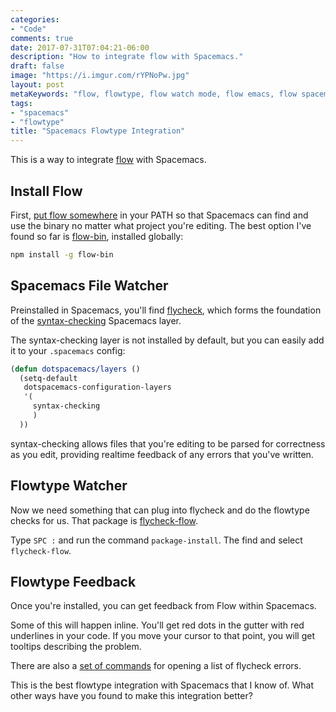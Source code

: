 ```yaml
---
categories:
- "Code"
comments: true
date: 2017-07-31T07:04:21-06:00
description: "How to integrate flow with Spacemacs."
draft: false
image: "https://i.imgur.com/rYPNoPw.jpg"
layout: post
metaKeywords: "flow, flowtype, flow watch mode, flow emacs, flow spacemacs, flowtype in spacemacs"
tags:
- "spacemacs"
- "flowtype"
title: "Spacemacs Flowtype Integration"
---
```


This is a way to integrate [flow](https://flow.org/) with Spacemacs.

<!--more-->

## Install Flow

First, [put flow somewhere](https://flow.org/en/docs/install/) in your PATH so that Spacemacs can find and use the binary no matter what project you're editing.  The best option I've found so far is [flow-bin](https://www.npmjs.com/package/flow-bin), installed globally:

```bash
npm install -g flow-bin
```

## Spacemacs File Watcher

Preinstalled in Spacemacs, you'll find [flycheck](http://www.flycheck.org/en/latest/), which forms the foundation of the [syntax-checking](https://github.com/syl20bnr/spacemacs/tree/master/layers/%2Bcheckers/syntax-checking) Spacemacs layer.  
 
The syntax-checking layer is not installed by default, but you can easily add it to your `.spacemacs` config:

```lisp
(defun dotspacemacs/layers ()
  (setq-default
   dotspacemacs-configuration-layers
   '(
     syntax-checking
     )
  ))
```

syntax-checking allows files that you're editing to be parsed for correctness as you edit, providing realtime feedback of any errors that you've written.

## Flowtype Watcher

Now we need something that can plug into flycheck and do the flowtype checks for us.  That package is [flycheck-flow](https://github.com/lbolla/emacs-flycheck-flow).

Type `SPC :` and run the command `package-install`.  The find and select `flycheck-flow`.

## Flowtype Feedback

Once you're installed, you can get feedback from Flow within Spacemacs.

Some of this will happen inline.  You'll get red dots in the gutter with red underlines in your code.  If you move your cursor to that point, you will get tooltips describing the problem.

There are also a [set of commands](https://github.com/syl20bnr/spacemacs/tree/master/layers/%2Bcheckers/syntax-checking#key-bindings) for opening a list of flycheck errors.

This is the best flowtype integration with Spacemacs that I know of.  What other ways have you found to make this integration better?
